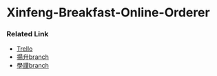 # Xinfeng-Breakfast-Online-Orderer

### Related Link

- [Trello](https://trello.com/b/PIKKNgiY/xinfeng-breakfast-online-orderer)
- [揚升branch](https://github.com/jason2714/software-engineering)
- [學謹branch](https://github.com/00657106/XBS)
